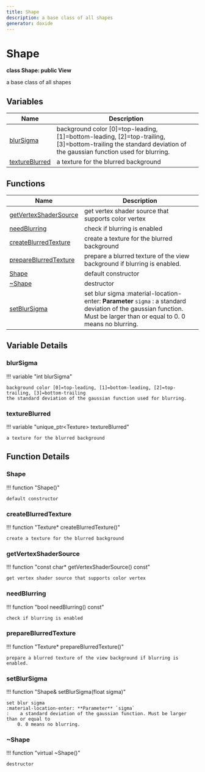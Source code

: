 ```yaml
---
title: Shape
description: a base class of all shapes 
generator: doxide
---
```



# Shape

**class Shape: public View**

a base class of all shapes

## Variables

| Name | Description |
| ---- | ----------- |
| [blurSigma](#blurSigma) | background color [0]=top-leading, [1]=bottom-leading, [2]=top-trailing, [3]=bottom-trailing the standard deviation of the gaussian function used for blurring. |
| [textureBlurred](#textureBlurred) | a texture for the blurred background  |

## Functions

| Name | Description |
| ---- | ----------- |
| [getVertexShaderSource](#getVertexShaderSource) | get vertex shader source that supports color vertex  |
| [needBlurring](#needBlurring) | check if blurring is enabled  |
| [createBlurredTexture](#createBlurredTexture) | create a texture for the blurred background  |
| [prepareBlurredTexture](#prepareBlurredTexture) | prepare a blurred texture of the view background if blurring is enabled. |
| [Shape](#Shape) | default constructor  |
| [~Shape](#_u007eShape) | destructor  |
| [setBlurSigma](#setBlurSigma) | set blur sigma :material-location-enter: **Parameter** `sigma` :    a standard deviation of the gaussian function. Must be larger than or equal to 0. 0 means no blurring.  |

## Variable Details

### blurSigma<a name="blurSigma"></a>

!!! variable "int blurSigma"

    background color [0]=top-leading, [1]=bottom-leading, [2]=top-trailing, [3]=bottom-trailing
    the standard deviation of the gaussian function used for blurring.

### textureBlurred<a name="textureBlurred"></a>

!!! variable "unique_ptr&lt;Texture&gt; textureBlurred"

    a texture for the blurred background

## Function Details

### Shape<a name="Shape"></a>

!!! function "Shape()"

    default constructor

### createBlurredTexture<a name="createBlurredTexture"></a>

!!! function "Texture&#42; createBlurredTexture()"

    create a texture for the blurred background

### getVertexShaderSource<a name="getVertexShaderSource"></a>

!!! function "const char&#42; getVertexShaderSource() const"

    get vertex shader source that supports color vertex

### needBlurring<a name="needBlurring"></a>

!!! function "bool needBlurring() const"

    check if blurring is enabled

### prepareBlurredTexture<a name="prepareBlurredTexture"></a>

!!! function "Texture&#42; prepareBlurredTexture()"

    prepare a blurred texture of the view background if blurring is enabled.

### setBlurSigma<a name="setBlurSigma"></a>

!!! function "Shape&amp; setBlurSigma(float sigma)"

    set blur sigma
    :material-location-enter: **Parameter** `sigma`
    :    a standard deviation of the gaussian function. Must be larger than or equal to
        0. 0 means no blurring.

### ~Shape<a name="_u007eShape"></a>

!!! function "virtual ~Shape()"

    destructor
